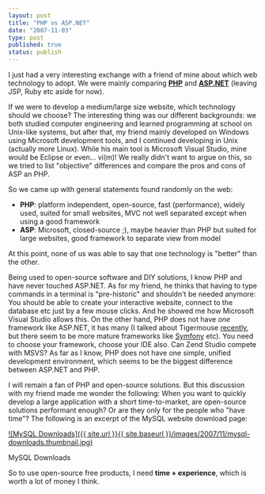 ```yaml
---
layout: post
title: "PHP vs ASP.NET"
date: "2007-11-03"
type: post
published: true
status: publish
---
```


I just had a very interesting exchange with a friend of mine about which web technology to adopt. We were mainly comparing **[PHP](http://php.net)** and **[ASP.NET](http://asp.net)** (leaving JSP, Ruby etc aside for now).

If we were to develop a medium/large size website, which technology should we choose? The interesting thing was our different backgrounds: we both studied computer engineering and learned programming at school on Unix-like systems, but after that, my friend mainly developed on Windows using Microsoft development tools, and I continued developing in Unix (actually more Linux). While his main tool is Microsoft Visual Studio, mine would be Eclipse or even... vi(m)! We really didn't want to argue on this, so we tried to list "objective" differences and compare the pros and cons of ASP an PHP.

So we came up with general statements found randomly on the web:

- **PHP**: platform independent, open-source, fast (performance), widely used, suited for small websites, MVC not well separated except when using a good framework
- **ASP**: Microsoft, closed-source ;), maybe heavier than PHP but suited for large websites, good framework to separate view from model

At this point, none of us was able to say that one technology is "better" than the other.

Being used to open-source software and DIY solutions, I know PHP and have never touched ASP.NET. As for my friend, he thinks that having to type commands in a terminal is "pre-historic" and shouldn't be needed anymore: You should be able to create your interactive website, connect to the database etc just by a few mouse clicks. And he showed me how Microsoft Visual Studio allows this. On the other hand, PHP does not have _one_ framework like ASP.NET, it has many (I talked about Tigermouse [recently](http://blog.japonophile.com/2007/09/23/tigermouse-un-framework-pour-applications-web/), but there seem to be more mature frameworks like [Symfony](http://www.symfony-project.com/) etc). You need to choose your framework, choose your IDE also. Can Zend Studio compete with MSVS? As far as I know, PHP does not have one simple, unified development environment, which seems to be the biggest difference between ASP.NET and PHP.

I will remain a fan of PHP and open-source solutions. But this discussion with my friend made me wonder the following: When you want to quickly develop a large application with a short time-to-market, are open-source solutions performant enough? Or are they only for the people who "have time"? The following is an excerpt of the MySQL website download page:

[![MySQL Downloads]({{ site.url }}{{ site.baseurl }}/images/2007/11/mysql-downloads.thumbnail.jpg)](http://blog.japonophile.com/wp-content/uploads/2007/11/mysql-downloads.jpg)

MySQL Downloads

So to use open-source free products, I need **time + experience**, which is worth a lot of money I think.

